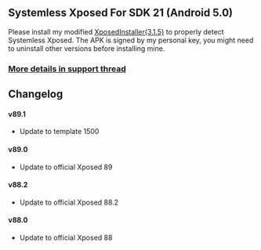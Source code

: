 ## Systemless Xposed For SDK 21 (Android 5.0)

Please install my modified [XposedInstaller(3.1.5)](https://forum.xda-developers.com/attachment.php?attachmentid=4393853&d=1516377687) to properly detect Systemless Xposed. The APK is signed by my personal key, you might need to uninstall other versions before installing mine.

### [More details in support thread](http://forum.xda-developers.com/showthread.php?t=3388268)

## Changelog

#### v89.1
- Update to template 1500

#### v89.0
- Update to official Xposed 89

#### v88.2
- Update to official Xposed 88.2

#### v88.0
- Update to official Xposed 88

